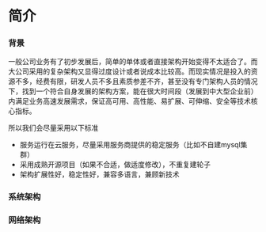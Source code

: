 # 简介

### 背景
一般公司业务有了初步发展后，简单的单体或者直接架构开始变得不太适合了。而大公司采用的复杂架构又显得过度设计或者说成本比较高。而现实情况是投入的资源不多，经费有限，研发人员不多且素质参差不齐，甚至没有专门架构人员的情况下，找到一个符合自身发展的架构方案，能在很大时间段（发展到中大型企业前）内满足业务高速发展需求，保证高可用、高性能、易扩展、可伸缩、安全等技术核心指标。

所以我们会尽量采用以下标准

- 服务运行在云服务，尽量采用服务商提供的稳定服务（比如不自建mysql集群）
- 采用成熟开源项目（如果不合适，做适度修改），不重复建轮子
- 架构扩展性好，稳定性好，兼容多语言，兼顾新技术

### 系统架构


### 网络架构






